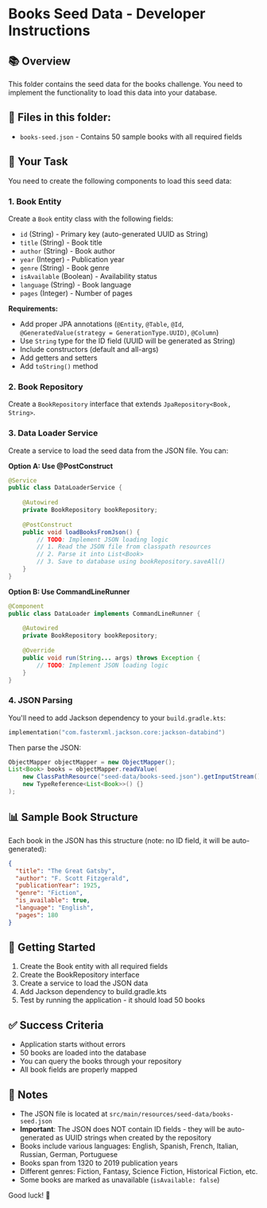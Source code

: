# Books Seed Data - Developer Instructions

## 📚 Overview
This folder contains the seed data for the books challenge. You need to implement the functionality to load this data into your database.

## 📁 Files in this folder:
- `books-seed.json` - Contains 50 sample books with all required fields

## 🎯 Your Task
You need to create the following components to load this seed data:

### 1. Book Entity
Create a `Book` entity class with the following fields:
- `id` (String) - Primary key (auto-generated UUID as String)
- `title` (String) - Book title  
- `author` (String) - Book author
- `year` (Integer) - Publication year
- `genre` (String) - Book genre
- `isAvailable` (Boolean) - Availability status
- `language` (String) - Book language
- `pages` (Integer) - Number of pages

**Requirements:**
- Add proper JPA annotations (`@Entity`, `@Table`, `@Id`, `@GeneratedValue(strategy = GenerationType.UUID)`, `@Column`)
- Use `String` type for the ID field (UUID will be generated as String)
- Include constructors (default and all-args)
- Add getters and setters
- Add `toString()` method

### 2. Book Repository
Create a `BookRepository` interface that extends `JpaRepository<Book, String>`.

### 3. Data Loader Service
Create a service to load the seed data from the JSON file. You can:

**Option A: Use @PostConstruct**
```java
@Service
public class DataLoaderService {
    
    @Autowired
    private BookRepository bookRepository;
    
    @PostConstruct
    public void loadBooksFromJson() {
        // TODO: Implement JSON loading logic
        // 1. Read the JSON file from classpath resources
        // 2. Parse it into List<Book>
        // 3. Save to database using bookRepository.saveAll()
    }
}
```

**Option B: Use CommandLineRunner**
```java
@Component
public class DataLoader implements CommandLineRunner {
    
    @Autowired
    private BookRepository bookRepository;
    
    @Override
    public void run(String... args) throws Exception {
        // TODO: Implement JSON loading logic
    }
}
```

### 4. JSON Parsing
You'll need to add Jackson dependency to your `build.gradle.kts`:
```kotlin
implementation("com.fasterxml.jackson.core:jackson-databind")
```

Then parse the JSON:
```java
ObjectMapper objectMapper = new ObjectMapper();
List<Book> books = objectMapper.readValue(
    new ClassPathResource("seed-data/books-seed.json").getInputStream(),
    new TypeReference<List<Book>>() {}
);
```

## 📊 Sample Book Structure
Each book in the JSON has this structure (note: no ID field, it will be auto-generated):

```json
{
  "title": "The Great Gatsby",
  "author": "F. Scott Fitzgerald",
  "publicationYear": 1925,
  "genre": "Fiction",
  "is_available": true,
  "language": "English",
  "pages": 180
}
```

## 🚀 Getting Started
1. Create the Book entity with all required fields
2. Create the BookRepository interface
3. Create a service to load the JSON data
4. Add Jackson dependency to build.gradle.kts
5. Test by running the application - it should load 50 books

## ✅ Success Criteria
- Application starts without errors
- 50 books are loaded into the database
- You can query the books through your repository
- All book fields are properly mapped

## 📝 Notes
- The JSON file is located at `src/main/resources/seed-data/books-seed.json`
- **Important**: The JSON does NOT contain ID fields - they will be auto-generated as UUID strings when created by the repository
- Books include various languages: English, Spanish, French, Italian, Russian, German, Portuguese
- Books span from 1320 to 2019 publication years
- Different genres: Fiction, Fantasy, Science Fiction, Historical Fiction, etc.
- Some books are marked as unavailable (`isAvailable: false`)

Good luck! 🎯 